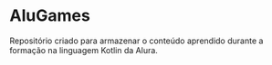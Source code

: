 # AluGames
Repositório criado para armazenar o conteúdo aprendido durante a formação na linguagem Kotlin da Alura.
